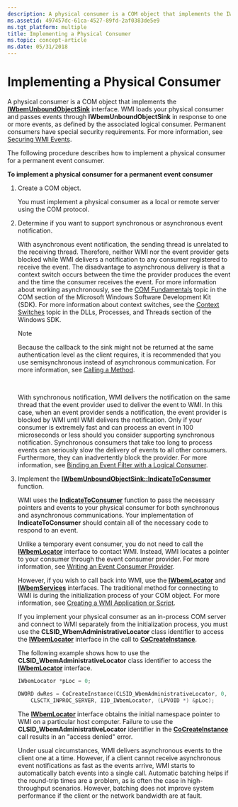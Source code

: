 ```yaml
---
description: A physical consumer is a COM object that implements the IWbemUnboundObjectSink interface.
ms.assetid: 497457dc-61ca-4527-89fd-2af0383de5e9
ms.tgt_platform: multiple
title: Implementing a Physical Consumer
ms.topic: concept-article
ms.date: 05/31/2018
---
```


# Implementing a Physical Consumer

A physical consumer is a COM object that implements the [**IWbemUnboundObjectSink**](/windows/desktop/api/Wbemprov/nn-wbemprov-iwbemunboundobjectsink) interface. WMI loads your physical consumer and passes events through **IWbemUnboundObjectSink** in response to one or more events, as defined by the associated logical consumer. Permanent consumers have special security requirements. For more information, see [Securing WMI Events](securing-wmi-events.md).

The following procedure describes how to implement a physical consumer for a permanent event consumer.

**To implement a physical consumer for a permanent event consumer**

1.  Create a COM object.

    You must implement a physical consumer as a local or remote server using the COM protocol.

2.  Determine if you want to support synchronous or asynchronous event notification.

    With asynchronous event notification, the sending thread is unrelated to the receiving thread. Therefore, neither WMI nor the event provider gets blocked while WMI delivers a notification to any consumer registered to receive the event. The disadvantage to asynchronous delivery is that a context switch occurs between the time the provider produces the event and the time the consumer receives the event. For more information about working asynchronously, see the [COM Fundamentals](../com/guide.md) topic in the COM section of the Microsoft Windows Software Development Kit (SDK). For more information about context switches, see the [Context Switches](../procthread/context-switches.md) topic in the DLLs, Processes, and Threads section of the Windows SDK.

    > [!Note]  
    > Because the callback to the sink might not be returned at the same authentication level as the client requires, it is recommended that you use semisynchronous instead of asynchronous communication. For more information, see [Calling a Method](calling-a-method.md).

     

    With synchronous notification, WMI delivers the notification on the same thread that the event provider used to deliver the event to WMI. In this case, when an event provider sends a notification, the event provider is blocked by WMI until WMI delivers the notification. Only if your consumer is extremely fast and can process an event in 100 microseconds or less should you consider supporting synchronous notification. Synchronous consumers that take too long to process events can seriously slow the delivery of events to all other consumers. Furthermore, they can inadvertently block the provider. For more information, see [Binding an Event Filter with a Logical Consumer](binding-an-event-filter-with-a-logical-consumer.md).

3.  Implement the [**IWbemUnboundObjectSink::IndicateToConsumer**](/windows/desktop/api/Wbemprov/nf-wbemprov-iwbemunboundobjectsink-indicatetoconsumer) function.

    WMI uses the [**IndicateToConsumer**](/windows/desktop/api/Wbemprov/nf-wbemprov-iwbemunboundobjectsink-indicatetoconsumer) function to pass the necessary pointers and events to your physical consumer for both synchronous and asynchronous communications. Your implementation of **IndicateToConsumer** should contain all of the necessary code to respond to an event.

    Unlike a temporary event consumer, you do not need to call the [**IWbemLocator**](/windows/desktop/api/Wbemcli/nn-wbemcli-iwbemlocator) interface to contact WMI. Instead, WMI locates a pointer to your consumer through the event consumer provider. For more information, see [Writing an Event Consumer Provider](writing-an-event-consumer-provider.md).

    However, if you wish to call back into WMI, use the [**IWbemLocator**](/windows/desktop/api/Wbemcli/nn-wbemcli-iwbemlocator) and [**IWbemServices**](/windows/desktop/api/WbemCli/nn-wbemcli-iwbemservices) interfaces. The traditional method for connecting to WMI is during the initialization process of your COM object. For more information, see [Creating a WMI Application or Script](creating-a-wmi-application-or-script.md).

    If you implement your physical consumer as an in-process COM server and connect to WMI separately from the initialization process, you must use the **CLSID\_WbemAdministrativeLocator** class identifier to access the [**IWbemLocator**](/windows/desktop/api/Wbemcli/nn-wbemcli-iwbemlocator) interface in the call to [**CoCreateInstance**](/windows/win32/api/combaseapi/nf-combaseapi-cocreateinstance).

    The following example shows how to use the **CLSID\_WbemAdministrativeLocator** class identifier to access the [**IWbemLocator**](/windows/desktop/api/Wbemcli/nn-wbemcli-iwbemlocator) interface.

    ```C++
    IWbemLocator *pLoc = 0;

    DWORD dwRes = CoCreateInstance(CLSID_WbemAdministrativeLocator, 0, 
        CLSCTX_INPROC_SERVER, IID_IWbemLocator, (LPVOID *) &pLoc);
    ```

    

    The [**IWbemLocator**](/windows/desktop/api/Wbemcli/nn-wbemcli-iwbemlocator) interface obtains the initial namespace pointer to WMI on a particular host computer. Failure to use the **CLSID\_WbemAdministrativeLocator** identifier in the [**CoCreateInstance**](/windows/win32/api/combaseapi/nf-combaseapi-cocreateinstance) call results in an "access denied" error.

    Under usual circumstances, WMI delivers asynchronous events to the client one at a time. However, if a client cannot receive asynchronous event notifications as fast as the events arrive, WMI starts to automatically batch events into a single call. Automatic batching helps if the round-trip times are a problem, as is often the case in high-throughput scenarios. However, batching does not improve system performance if the client or the network bandwidth are at fault.

 

 
